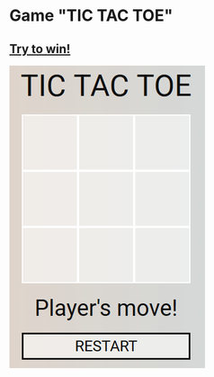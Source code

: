 # Game "TIC TAC TOE"

## [Try to win!](https://tokhichevsky.github.io/tic-tac-toe/)

![preview](https://github.com/tokhichevsky/tic-tac-toe/blob/master/preview.png)
